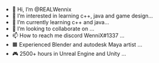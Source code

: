 - 👋 Hi, I’m @REALWennix
- 👀 I’m interested in learning c++, java and game design...
- 🌱 I’m currently learning c++ and java...
- 💞️ I’m looking to collaborate on  ...
- 📫 How to reach me discord WenniX#1337 ...
- 🟧 Experienced Blender and autodesk Maya artist ...
- 🎮 2500+ hours in Unreal Engine and Unity ...

<!---
REALWennix/REALWennix is a ✨ special ✨ repository because its `README.md` (this file) appears on your GitHub profile.
You can click the Preview link to take a look at your changes.
--->
